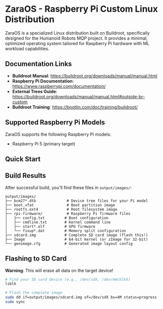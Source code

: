 # ZaraOS - Raspberry Pi Custom Linux Distribution

ZaraOS is a specialized Linux distribution built on Buildroot, specifically designed for the Humanoid Robots MQP project. It provides a minimal, optimized operating system tailored for Raspberry Pi hardware with ML workload capabilities.

## Documentation Links
- **Buildroot Manual**: https://buildroot.org/downloads/manual/manual.html
- **Raspberry Pi Documentation**: https://www.raspberrypi.com/documentation/
- **External Trees Guide**: https://buildroot.org/downloads/manual/manual.html#outside-br-custom
- **Buildroot Training**: https://bootlin.com/doc/training/buildroot/

## Supported Raspberry Pi Models

ZaraOS supports the following Raspberry Pi models:
- Raspberry Pi 5 (primary target)

## Quick Start

## Build Results

After successful build, you'll find these files in `output/images/`:

```
output/images/
├── bcm27*.dtb              # Device tree files for your Pi model
├── boot.vfat               # Boot partition image
├── rootfs.ext4             # Root filesystem image
├── rpi-firmware/           # Raspberry Pi firmware files
│   ├── config.txt         # Boot configuration
│   ├── cmdline.txt        # Kernel command line
│   ├── start*.elf         # GPU firmware
│   └── fixup*.dat         # Memory split configuration
├── sdcard.img             # Complete SD card image (flash this!)
├── Image                  # 64-bit kernel (or zImage for 32-bit)
└── genimage.cfg           # Generated image layout config
```

## Flashing to SD Card

**Warning**: This will erase all data on the target device!

```bash
# Find your SD card device (e.g., /dev/sdX, /dev/mmcblkX)
lsblk

# Flash the complete image
sudo dd if=output/images/sdcard.img of=/dev/sdX bs=4M status=progress
sudo sync
```
